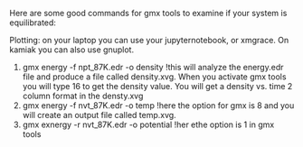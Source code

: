 Here are some good commands for gmx tools to examine if your system is equilibrated:

Plotting: on your laptop you can use your jupyternotebook, or xmgrace. On kamiak you can also use gnuplot.

1) gmx energy -f npt_87K.edr -o density  !this will analyze the energy.edr file and produce a file called density.xvg. When you activate gmx tools you will type 16 to get the density value. You will get a density vs. time 2 column format in the densty.xvg
2) gmx energy -f nvt_87K.edr -o temp  !here the option for gmx is 8 and you will create an output file called temp.xvg. 
3) gmx exnergy -r nvt_87K.edr -o potential !her ethe option is 1 in gmx tools
